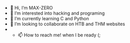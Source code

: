 - 👋 Hi, I’m MAX-ZERO
- 👀 I’m interested into hacking and programing
- 🌱 I’m currently learning C and Python
- 💞️ I’m looking to collaborate on HTB and THM websites
- - 📫 How to reach me! when I be ready (;

<!---
Max-ZeroK/Max-ZeroK is a ✨ special ✨ repository because its `README.md` (this file) appears on your GitHub profile.
You can click the Preview link to take a look at your changes.
--->
